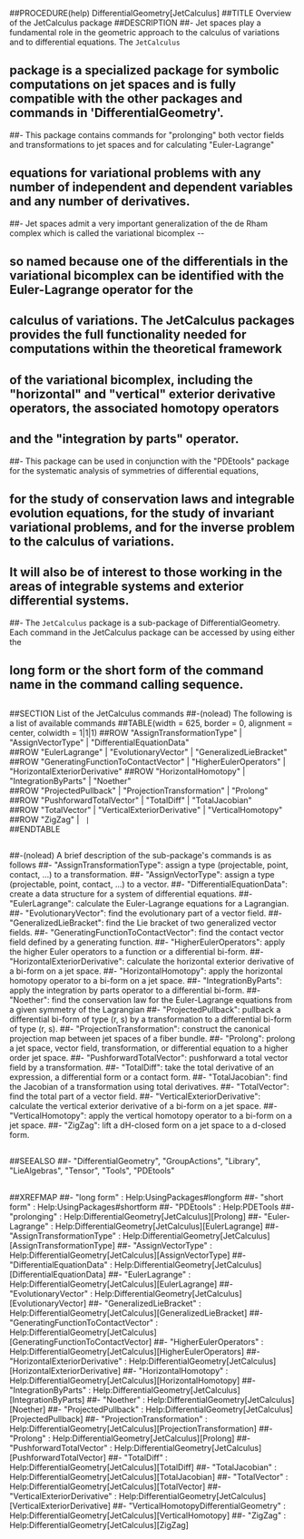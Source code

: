 ##PROCEDURE(help) DifferentialGeometry[JetCalculus]
##TITLE  Overview of the JetCalculus package
##DESCRIPTION
##- Jet spaces play a fundamental role in the geometric approach to the calculus of variations and to differential equations.  The `JetCalculus`
## package is a specialized package for symbolic computations on jet spaces and is fully compatible with the other packages and commands in 'DifferentialGeometry'.
##- This package contains commands for "prolonging" both vector fields and transformations to jet spaces and for calculating "Euler-Lagrange" 
## equations for variational problems with any number of independent and dependent variables and any number of derivatives.
##- Jet spaces admit a very important generalization of the de Rham complex which is called the variational bicomplex -- 
## so named because one of the differentials in the variational bicomplex  can be identified with the Euler-Lagrange operator for the 
## calculus of variations.  The JetCalculus packages provides the full functionality needed for computations within the theoretical framework 
## of the variational bicomplex, including the "horizontal" and "vertical" exterior derivative operators, the associated homotopy operators 
## and the "integration by parts" operator.
##- This package can be used in conjunction with the "PDEtools" package for the systematic analysis of symmetries of differential equations, 
## for the study of conservation laws and integrable evolution equations, for the study of invariant variational  problems, and for the inverse problem to the calculus of variations.  
## It will also be of interest to those working in the areas of integrable systems and exterior differential systems.
##- The `JetCalculus` package is a sub-package of DifferentialGeometry.  Each command in the JetCalculus package can be accessed by using either the
## long form or the short form of the command name in the command calling sequence.
##
##
##SECTION List of the JetCalculus commands
##-(nolead) The following is a list of available commands 
##TABLE(width = 625, border = 0, alignment = center, colwidth = 1|1|1)
##ROW "AssignTransformationType" | "AssignVectorType" | "DifferentialEquationData"     
##ROW "EulerLagrange" | "EvolutionaryVector" | "GeneralizedLieBracket"        
##ROW "GeneratingFunctionToContactVector" |   "HigherEulerOperators"  | "HorizontalExteriorDerivative" 
##ROW "HorizontalHomotopy" | "IntegrationByParts" | "Noether"                      
##ROW "ProjectedPullback" | "ProjectionTransformation" | "Prolong"                     
##ROW "PushforwardTotalVector" | "TotalDiff" | "TotalJacobian"                
##ROW "TotalVector" | "VerticalExteriorDerivative" |  "VerticalHomotopy"             
##ROW "ZigZag" | `` |``    
##ENDTABLE
##
##-(nolead) A brief description of the sub-package's commands is as follows
##- "AssignTransformationType": assign a type (projectable, point, contact, ...) to a transformation.
##- "AssignVectorType": assign a type (projectable, point, contact, ...) to a vector.
##- "DifferentialEquationData": create a data structure for a system of differential equations.
##- "EulerLagrange": calculate the Euler-Lagrange equations for a Lagrangian.
##- "EvolutionaryVector": find the evolutionary part of a vector field.
##- "GeneralizedLieBracket": find the Lie bracket of two generalized vector fields.
##- "GeneratingFunctionToContactVector": find the contact vector field defined by a generating function.
##- "HigherEulerOperators": apply the higher Euler operators to a function or a differential bi-form.
##- "HorizontalExteriorDerivative": calculate the horizontal exterior derivative of a bi-form on a jet space.
##- "HorizontalHomotopy": apply the horizontal homotopy operator to a bi-form on a jet space.
##- "IntegrationByParts": apply the integration by parts operator to a differential bi-form.
##- "Noether": find the conservation law for the  Euler-Lagrange equations from a given symmetry of the Lagrangian
##- "ProjectedPullback": pullback a differential bi-form of type (r, s) by a transformation to a differential bi-form of type (r, s).
##- "ProjectionTransformation": construct the canonical projection map between jet spaces of a fiber bundle.
##- "Prolong": prolong a jet space, vector field, transformation, or differential equation to a higher order jet space.
##- "PushforwardTotalVector": pushforward a total vector field by a transformation.
##- "TotalDiff": take the total derivative of an expression, a differential form or a contact form.
##- "TotalJacobian": find the Jacobian of a transformation using total derivatives.
##- "TotalVector": find the total part of a vector field.
##- "VerticalExteriorDerivative": calculate the vertical exterior derivative of a bi-form on a jet space.
##- "VerticalHomotopy": apply the vertical homotopy operator to a bi-form on a jet space.
##- "ZigZag": lift a dH-closed form on a jet space to a d-closed form.
##
##
##SEEALSO
##- "DifferentialGeometry", "GroupActions", "Library", "LieAlgebras", "Tensor", "Tools", "PDEtools"
##
##
##XREFMAP
##- "long form" : Help:UsingPackages#longform
##- "short form" : Help:UsingPackages#shortform
##- "PDEtools" : Help:PDETools
##- "prolonging" : Help:DifferentialGeometry[JetCalculus][Prolong]
##- "Euler-Lagrange" : Help:DifferentialGeometry[JetCalculus][EulerLagrange] 
##- "AssignTransformationType" : Help:DifferentialGeometry[JetCalculus][AssignTransformationType]
##- "AssignVectorType" : Help:DifferentialGeometry[JetCalculus][AssignVectorType]
##- "DifferentialEquationData" : Help:DifferentialGeometry[JetCalculus][DifferentialEquationData]
##- "EulerLagrange" : Help:DifferentialGeometry[JetCalculus][EulerLagrange]
##- "EvolutionaryVector" : Help:DifferentialGeometry[JetCalculus][EvolutionaryVector]
##- "GeneralizedLieBracket" : Help:DifferentialGeometry[JetCalculus][GeneralizedLieBracket]
##- "GeneratingFunctionToContactVector" : Help:DifferentialGeometry[JetCalculus][GeneratingFunctionToContactVector]
##- "HigherEulerOperators" : Help:DifferentialGeometry[JetCalculus][HigherEulerOperators]
##- "HorizontalExteriorDerivative" : Help:DifferentialGeometry[JetCalculus][HorizontalExteriorDerivative]
##- "HorizontalHomotopy" : Help:DifferentialGeometry[JetCalculus][HorizontalHomotopy]
##- "IntegrationByParts" : Help:DifferentialGeometry[JetCalculus][IntegrationByParts]
##- "Noether" : Help:DifferentialGeometry[JetCalculus][Noether]
##- "ProjectedPullback" : Help:DifferentialGeometry[JetCalculus][ProjectedPullback]
##- "ProjectionTransformation" : Help:DifferentialGeometry[JetCalculus][ProjectionTransformation]
##- "Prolong" : Help:DifferentialGeometry[JetCalculus][Prolong]
##- "PushforwardTotalVector" : Help:DifferentialGeometry[JetCalculus][PushforwardTotalVector]
##- "TotalDiff" : Help:DifferentialGeometry[JetCalculus][TotalDiff]
##- "TotalJacobian" : Help:DifferentialGeometry[JetCalculus][TotalJacobian]
##- "TotalVector" : Help:DifferentialGeometry[JetCalculus][TotalVector]
##- "VerticalExteriorDerivative" : Help:DifferentialGeometry[JetCalculus][VerticalExteriorDerivative]
##- "VerticalHomotopyDifferentialGeometry" : Help:DifferentialGeometry[JetCalculus][VerticalHomotopy]
##- "ZigZag" : Help:DifferentialGeometry[JetCalculus][ZigZag]


